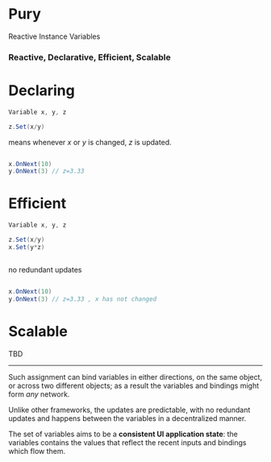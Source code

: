 # Pury
Reactive Instance Variables


### Reactive, Declarative, Efficient, Scalable

# Declaring

```C#
Variable x, y, z

z.Set(x/y)


```

means whenever *x* or *y* is changed, *z* is updated. 


```C#

x.OnNext(10)
y.OnNext(3) // z=3.33


```

# Efficient

```C#
Variable x, y, z

z.Set(x/y)
x.Set(y*z)



```

no redundant updates

```C#

x.OnNext(10)
y.OnNext(3) // z=3.33 , x has not changed


```

# Scalable
TBD


--------


Such assignment can bind variables in either directions, on the same object, or across two different objects; as a result the variables and bindings might form *any* network.

Unlike other frameworks, the updates are predictable, with no redundant updates and happens between the variables in a decentralized manner.

The set of variables aims to be a **consistent UI application state**: the variables contains the values that reflect the recent inputs and bindings which flow them.







